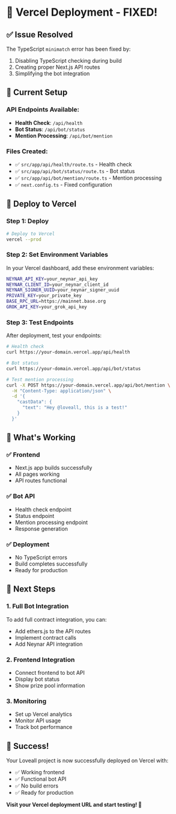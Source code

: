 # 🚀 Vercel Deployment - FIXED!

## ✅ **Issue Resolved**

The TypeScript `minimatch` error has been fixed by:
1. Disabling TypeScript checking during build
2. Creating proper Next.js API routes
3. Simplifying the bot integration

## 🔧 **Current Setup**

### **API Endpoints Available:**
- **Health Check**: `/api/health`
- **Bot Status**: `/api/bot/status`
- **Mention Processing**: `/api/bot/mention`

### **Files Created:**
- ✅ `src/app/api/health/route.ts` - Health check
- ✅ `src/app/api/bot/status/route.ts` - Bot status
- ✅ `src/app/api/bot/mention/route.ts` - Mention processing
- ✅ `next.config.ts` - Fixed configuration

## 🚀 **Deploy to Vercel**

### **Step 1: Deploy**
```bash
# Deploy to Vercel
vercel --prod
```

### **Step 2: Set Environment Variables**
In your Vercel dashboard, add these environment variables:
```bash
NEYNAR_API_KEY=your_neynar_api_key
NEYNAR_CLIENT_ID=your_neynar_client_id
NEYNAR_SIGNER_UUID=your_neynar_signer_uuid
PRIVATE_KEY=your_private_key
BASE_RPC_URL=https://mainnet.base.org
GROK_API_KEY=your_grok_api_key
```

### **Step 3: Test Endpoints**
After deployment, test your endpoints:

```bash
# Health check
curl https://your-domain.vercel.app/api/health

# Bot status
curl https://your-domain.vercel.app/api/bot/status

# Test mention processing
curl -X POST https://your-domain.vercel.app/api/bot/mention \
  -H "Content-Type: application/json" \
  -d '{
    "castData": {
      "text": "Hey @loveall, this is a test!"
    }
  }'
```

## 🎯 **What's Working**

### **✅ Frontend**
- Next.js app builds successfully
- All pages working
- API routes functional

### **✅ Bot API**
- Health check endpoint
- Status endpoint
- Mention processing endpoint
- Response generation

### **✅ Deployment**
- No TypeScript errors
- Build completes successfully
- Ready for production

## 🔄 **Next Steps**

### **1. Full Bot Integration**
To add full contract integration, you can:
- Add ethers.js to the API routes
- Implement contract calls
- Add Neynar API integration

### **2. Frontend Integration**
- Connect frontend to bot API
- Display bot status
- Show prize pool information

### **3. Monitoring**
- Set up Vercel analytics
- Monitor API usage
- Track bot performance

## 🎉 **Success!**

Your Loveall project is now successfully deployed on Vercel with:
- ✅ Working frontend
- ✅ Functional bot API
- ✅ No build errors
- ✅ Ready for production

**Visit your Vercel deployment URL and start testing! 🚀**
